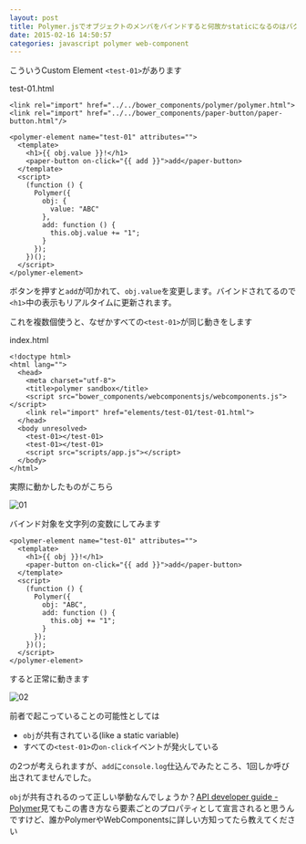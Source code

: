 ```yaml
---
layout: post
title: Polymer.jsでオブジェクトのメンバをバインドすると何故かstaticになるのはバグ？
date: 2015-02-16 14:50:57
categories: javascript polymer web-component
---
```

<!-- {% raw %} -->
<p>こういうCustom Element <code>&lt;test-01&gt;</code>があります</p>

<p>test-01.html</p>

<pre><code>&lt;link rel="import" href="../../bower_components/polymer/polymer.html"&gt;
&lt;link rel="import" href="../../bower_components/paper-button/paper-button.html"/&gt;

&lt;polymer-element name="test-01" attributes=""&gt;
  &lt;template&gt;
    &lt;h1&gt;{{ obj.value }}!&lt;/h1&gt;
    &lt;paper-button on-click="{{ add }}"&gt;add&lt;/paper-button&gt;
  &lt;/template&gt;
  &lt;script&gt;
    (function () {
      Polymer({
        obj: {
          value: "ABC"
        },
        add: function () {
          this.obj.value += "1";
        }
      });
    })();
  &lt;/script&gt;
&lt;/polymer-element&gt;
</code></pre>

<p>ボタンを押すと<code>add</code>が叩かれて、<code>obj.value</code>を変更します。バインドされてるので<code>&lt;h1&gt;</code>中の表示もリアルタイムに更新されます。</p>

<p>これを複数個使うと、なぜかすべての<code>&lt;test-01&gt;</code>が同じ動きをします</p>

<p>index.html</p>

<pre><code>&lt;!doctype html&gt;
&lt;html lang=""&gt;
  &lt;head&gt;
    &lt;meta charset="utf-8"&gt;
    &lt;title&gt;polymer sandbox&lt;/title&gt;
    &lt;script src="bower_components/webcomponentsjs/webcomponents.js"&gt;&lt;/script&gt;
    &lt;link rel="import" href="elements/test-01/test-01.html"&gt;
  &lt;/head&gt;
  &lt;body unresolved&gt;
    &lt;test-01&gt;&lt;/test-01&gt;
    &lt;test-01&gt;&lt;/test-01&gt;
    &lt;script src="scripts/app.js"&gt;&lt;/script&gt;
  &lt;/body&gt;
&lt;/html&gt;
</code></pre>

<p>実際に動かしたものがこちら</p>

<p><img src="https://i.stack.imgur.com/vwnyV.gif" alt="01"></p>

<p>バインド対象を文字列の変数にしてみます</p>

<pre><code>&lt;polymer-element name="test-01" attributes=""&gt;
  &lt;template&gt;
    &lt;h1&gt;{{ obj }}!&lt;/h1&gt;
    &lt;paper-button on-click="{{ add }}"&gt;add&lt;/paper-button&gt;
  &lt;/template&gt;
  &lt;script&gt;
    (function () {
      Polymer({
        obj: "ABC",
        add: function () {
          this.obj += "1";
        }
      });
    })();
  &lt;/script&gt;
&lt;/polymer-element&gt;
</code></pre>

<p>すると正常に動きます</p>

<p><img src="https://i.stack.imgur.com/iLjxk.gif" alt="02"></p>

<p>前者で起こっていることの可能性としては</p>

<ul>
<li><code>obj</code>が共有されている(like a static variable)</li>
<li>すべての<code>&lt;test-01&gt;</code>の<code>on-click</code>イベントが発火している</li>
</ul>

<p>の2つが考えられますが、<code>add</code>に<code>console.log</code>仕込んでみたところ、1回しか呼び出されてませんでした。</p>

<p><code>obj</code>が共有されるのって正しい挙動なんでしょうか？<a href="https://www.polymer-project.org/docs/polymer/polymer.html#propertiesmethods" rel="nofollow noreferrer">API developer guide - Polymer</a>見てもこの書き方なら要素ごとのプロパティとして宣言されると思うんですけど、誰かPolymerやWebComponentsに詳しい方知ってたら教えてください</p>
<!-- {% endraw %} -->
